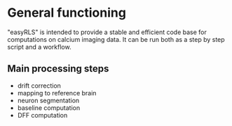 # General functioning

"easyRLS" is intended to provide a stable and efficient code base for computations on calcium imaging data. It can be run both as a step by step script and a workflow.

## Main processing steps
- drift correction
- mapping to reference brain
- neuron segmentation
- baseline computation
- DFF computation